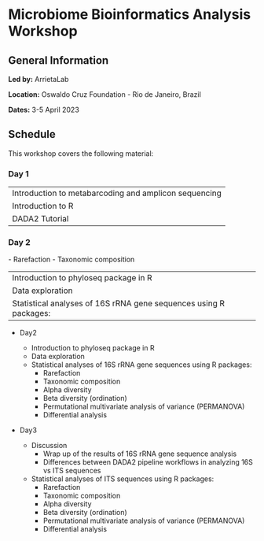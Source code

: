 # Microbiome Bioinformatics Analysis Workshop

<h2 id="general">General Information</h2>

<p id="by">
  <strong>Led by:</strong>
  ArrietaLab
</p>

<p id="loc">
  <strong>Location:</strong>
  Oswaldo Cruz Foundation - Rio de Janeiro, Brazil
</p>

<p id="date">
  <strong>Dates:</strong>
  3-5 April 2023
</p>

<h2 id="schedule">Schedule</h2>
<p id="note">
This workshop covers the following material:
</p>

<div class="row">
  <div class="col-md-6">
    <h3>Day 1</h3>
    <table class="table table-striped">
      <tr> <td>Introduction to metabarcoding and amplicon sequencing</td> </tr>
      <tr> <td>Introduction to R</td> </tr>
      <tr> <td>DADA2 Tutorial</td> </tr>
    </table>
  </div>
  <p>
  
  </p>

<div class="row">
  <div class="col-md-6">
    <h3>Day 2</h3>
    <table class="table table-striped">
      <tr> <td>Introduction to phyloseq package in R</td> </tr>
      <tr> <td>Data exploration</td> </tr>
      <tr> <td>Statistical analyses of 16S rRNA gene sequences using R packages:</td>
               - Rarefaction
               - Taxonomic composition</tr>
    </table>
  </div>
  
- Day2 
  - Introduction to phyloseq package in R
  - Data exploration
  - Statistical analyses of 16S rRNA gene sequences using R packages: 
    - Rarefaction 
    - Taxonomic composition 
    - Alpha diversity 
    - Beta diversity (ordination)
    - Permutational multivariate analysis of variance (PERMANOVA)
    - Differential analysis 
  
- Day3 
  - Discussion
    - Wrap up of the results of 16S rRNA gene sequence analysis 
    - Differences between DADA2 pipeline workflows in analyzing 16S vs ITS sequences  
  - Statistical analyses of ITS sequences using R packages: 
    - Rarefaction 
    - Taxonomic composition 
    - Alpha diversity 
    - Beta diversity (ordination)
    - Permutational multivariate analysis of variance (PERMANOVA)
    - Differential analysis 


